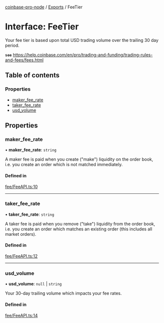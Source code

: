 [coinbase-pro-node](../README.md) / [Exports](../modules.md) / FeeTier

# Interface: FeeTier

Your fee tier is based upon total USD trading volume over the trailing 30 day period.

**`see`** https://help.coinbase.com/en/pro/trading-and-funding/trading-rules-and-fees/fees.html

## Table of contents

### Properties

- [maker_fee_rate](FeeTier.md#maker_fee_rate)
- [taker_fee_rate](FeeTier.md#taker_fee_rate)
- [usd_volume](FeeTier.md#usd_volume)

## Properties

### maker_fee_rate

• **maker_fee_rate**: `string`

A maker fee is paid when you create ("make") liquidity on the order book, i.e. you create an order which is not matched immediately.

#### Defined in

[fee/FeeAPI.ts:10](https://github.com/bennycode/coinbase-pro-node/blob/7770f03/src/fee/FeeAPI.ts#L10)

---

### taker_fee_rate

• **taker_fee_rate**: `string`

A taker fee is paid when you remove ("take") liquidity from the order book, i.e. you create an order which matches an existing order (this includes all market orders).

#### Defined in

[fee/FeeAPI.ts:12](https://github.com/bennycode/coinbase-pro-node/blob/7770f03/src/fee/FeeAPI.ts#L12)

---

### usd_volume

• **usd_volume**: `null` \| `string`

Your 30-day trailing volume which impacts your fee rates.

#### Defined in

[fee/FeeAPI.ts:14](https://github.com/bennycode/coinbase-pro-node/blob/7770f03/src/fee/FeeAPI.ts#L14)
